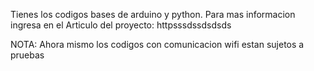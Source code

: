 Tienes los codigos bases de arduino y python. Para mas informacion ingresa en el Articulo del proyecto: httpsssdssdsdsds

NOTA: Ahora mismo los codigos con comunicacion wifi estan sujetos a pruebas
